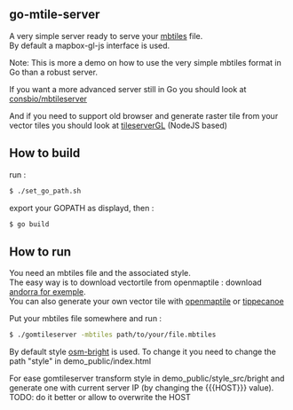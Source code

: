 go-mtile-server
-----------------

A very simple server ready to serve your [mbtiles](https://wiki.openstreetmap.org/wiki/MBTiles) file.  
By default a mapbox-gl-js interface is used.

Note: This is more a demo on how to use the very simple mbtiles format in Go than a robust server.

If you want a more advanced server still in Go you should look at [consbio/mbtileserver](https://github.com/consbio/mbtileserver/blob/master/mbtiles/mbtiles.go)

And if you need to support old browser and generate raster tile from your vector tiles you should look at [tileserverGL](http://tileserver.org/) (NodeJS based)

How to build
-----------------

run :
```sh
$ ./set_go_path.sh
```
export your GOPATH as displayd, then :
```sh
$ go build
```

How to run
-----------------

You need an mbtiles file and the associated style.  
The easy way is to download vectortile from openmaptile : download [andorra for exemple](https://openmaptiles.com/downloads/dataset/osm/europe/andorra/#10.14/42.5425/1.5999).  
You can also generate your own vector tile with [openmaptile](https://github.com/openmaptiles/openmaptiles) or [tippecanoe](https://github.com/mapbox/tippecanoe)

Put your mbtiles file somewhere and run :
```sh
$ ./gomtileserver -mbtiles path/to/your/file.mbtiles
```

By default style [osm-bright](https://github.com/openmaptiles/osm-bright-gl-style) is used. To change it you need to change the path "style" in demo_public/index.html

For ease gomtileserver transform style in demo_public/style_src/bright and generate one with current server IP (by changing the {{{HOST}}} value).
TODO: do it better or allow to overwrite the HOST

